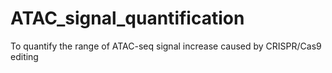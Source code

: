 # ATAC_signal_quantification
To quantify the range of ATAC-seq signal increase caused by CRISPR/Cas9 editing
